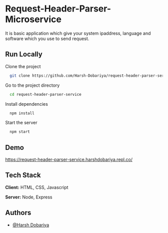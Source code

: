 # Request-Header-Parser-Microservice
It is basic application which give your system ipaddress, language and software which you use to send request.

## Run Locally

Clone the project

```bash
  git clone https://github.com/Harsh-Dobariya/request-header-parser-service.git
```

Go to the project directory

```bash
  cd request-header-parser-service
```

Install dependencies

```bash
  npm install
```

Start the server

```bash
  npm start
```

## Demo

https://request-header-parser-service.harshdobariya.repl.co/

## Tech Stack

**Client:** HTML, CSS, Javascript

**Server:** Node, Express

## Authors

- [@Harsh Dobariya](https://github.com/Harsh-Dobariya)
